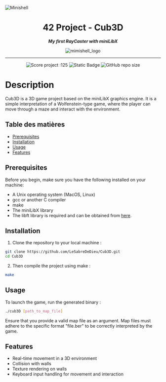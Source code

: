 ![Minishell](https://github.com/user-attachments/assets/bc9d3626-f764-40b8-ac2c-9750540e6f1b)
<h1 align="center">
	42 Project - Cub3D
</h1>

<p align="center">
	<b><i> My first RayCaster with miniLibX </i></b>
</p>

<p align="center">
	<img src="https://raw.githubusercontent.com/ayogun/42-project-badges/refs/heads/main/badges/cub3dm.png" alt="mimishell_logo" />
</p>

---
<p align="center">
	<img src="https://img.shields.io/badge/Score-120-darkgreen?style=none&logo=42" alt="Score project :125"/>
	<img alt="Static Badge" src="https://img.shields.io/badge/Outstanding-0-blue?style=none&logo=42">
	<img alt="GitHub repo size" src="https://img.shields.io/github/repo-size/LeSabreDeDieu/Cub3D?style=none&logo=github">
</p>

# Description
Cub3D is a 3D game project based on the miniLibX graphics engine. It is a simple interpretation of a Wolfenstein-type game, where the player can move through a maze and interact with the environment.

## Table des matières
- [Prerequisites](#Prerequisites)
- [Installation](#Installation)
- [Usage](#Usage)
- [Features](#Features)

## Prerequisites

Before you begin, make sure you have the following installed on your machine:

- A Unix operating system (MacOS, Linux)
- gcc or another C compiler
- make
- The miniLibX library
- The libft library is required and can be obtained from [here](https://github.com/LeSabreDeDieu/libft).

## Installation

1. Clone the repository to your local machine :

```sh
git clone https://github.com/LeSabreDeDieu/Cub3D.git
cd Cub3D
```
2. Then compile the project using make :

```sh
make
```

## Usage

To launch the game, run the generated binary :

```sh
./cub3D [path_to_map_file]
```

Ensure that you provide a valid map file as an argument. Map files must adhere to the specific format "file.ber" to be correctly interpreted by the game.

## Features

- Real-time movement in a 3D environment
- Collision with walls
- Texture rendering on walls
- Keyboard input handling for movement and interaction

